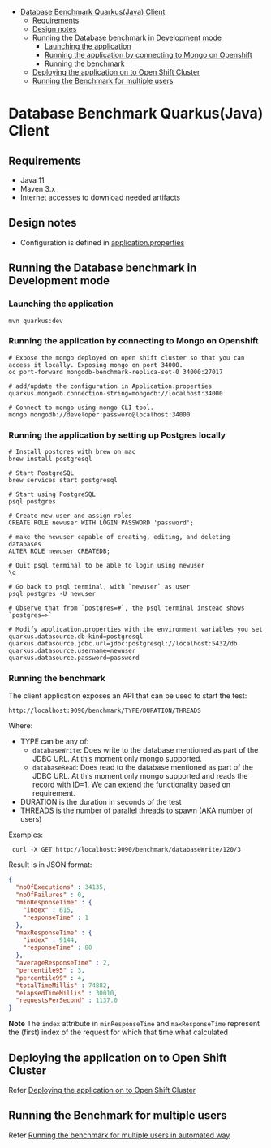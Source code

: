 - [Database Benchmark Quarkus(Java) Client](#database-benchmark-quarkus-java--client)
  * [Requirements](#requirements)
  * [Design notes](#design-notes)
  * [Running the Database benchmark in Development mode](#running-the-database-benchmark-in-development-mode)
    + [Launching the application](#launching-the-application)
    + [Running the application by connecting to Mongo on Openshift](#running-the-application-by-connecting-to-mongo-on-openshift)
    + [Running the benchmark](#running-the-benchmark)
  * [Deploying the application on to Open Shift Cluster](#deploying-the-application-on-to-open-shift-cluster)
  * [Running the Benchmark for multiple users](#running-the-benchmark-for-multiple-users)

# Database Benchmark Quarkus(Java) Client

## Requirements
* Java 11
* Maven 3.x
* Internet accesses to download needed artifacts

## Design notes
 * Configuration is defined in [application.properties](./src/main/resources/application.properties)

## Running the Database benchmark in Development mode

### Launching the application
```shell
mvn quarkus:dev
```

### Running the application by connecting to Mongo on Openshift

```shell
# Expose the mongo deployed on open shift cluster so that you can access it locally. Exposing mongo on port 34000.
oc port-forward mongodb-benchmark-replica-set-0 34000:27017

# add/update the configuration in Application.properties
quarkus.mongodb.connection-string=mongodb://localhost:34000

# Connect to mongo using mongo CLI tool.
mongo mongodb://developer:password@localhost:34000
```

### Running the application by setting up Postgres locally

```shell
# Install postgres with brew on mac
brew install postgresql

# Start PostgreSQL
brew services start postgresql

# Start using PostgreSQL
psql postgres

# Create new user and assign roles
CREATE ROLE newuser WITH LOGIN PASSWORD 'password';

# make the newuser capable of creating, editing, and deleting databases
ALTER ROLE newuser CREATEDB;

# Quit psql terminal to be able to login using newuser
\q

# Go back to psql terminal, with `newuser` as user
psql postgres -U newuser

# Observe that from `postgres=#`, the psql terminal instead shows 
`postgres=>`

# Modify application.properties with the environment variables you set
quarkus.datasource.db-kind=postgresql
quarkus.datasource.jdbc.url=jdbc:postgresql://localhost:5432/db
quarkus.datasource.username=newuser
quarkus.datasource.password=password
```


### Running the benchmark

The client application exposes an API that can be used to start the test:
```properties
http://localhost:9090/benchmark/TYPE/DURATION/THREADS
```
Where:
* TYPE can be any of:
  * `databaseWrite`: Does write to the database mentioned as part of the JDBC URL. At this moment only mongo supported. 
  * `databaseRead`: Does read to the database mentioned as part of the JDBC URL. At this moment only mongo supported and reads the record with ID=1. We can extend the functionality based on requirement.
* DURATION is the duration in seconds of the test
* THREADS is the number of parallel threads to spawn (AKA number of users)



Examples:
```shell
 curl -X GET http://localhost:9090/benchmark/databaseWrite/120/3
```
Result is in JSON format:
```json
{
  "noOfExecutions" : 34135,
  "noOfFailures" : 0,
  "minResponseTime" : {
    "index" : 615,
    "responseTime" : 1
  },
  "maxResponseTime" : {
    "index" : 9144,
    "responseTime" : 80
  },
  "averageResponseTime" : 2,
  "percentile95" : 3,
  "percentile99" : 4,
  "totalTimeMillis" : 74882,
  "elapsedTimeMillis" : 30010,
  "requestsPerSecond" : 1137.0
}
```
**Note** The `index` attribute in `minResponseTime` and `maxResponseTime` represent the (first) index of the request 
for which that time what calculated

## Deploying the application on to Open Shift Cluster
Refer [Deploying the application on to Open Shift Cluster](./open-shift/)

## Running the Benchmark for multiple users
Refer [Running the benchmark for multiple users in automated way](./scripts/)